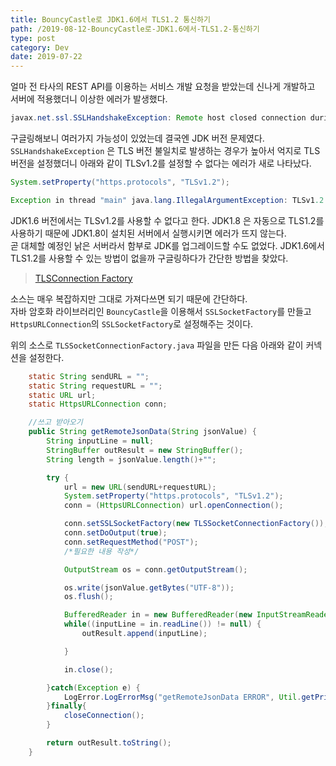 ```yaml
---
title: BouncyCastle로 JDK1.6에서 TLS1.2 통신하기
path: /2019-08-12-BouncyCastle로-JDK1.6에서-TLS1.2-통신하기
type: post
category: Dev
date: 2019-07-22
---
```


얼마 전 타사의 REST API를 이용하는 서비스 개발 요청을 받았는데 신나게 개발하고 서버에 적용했더니 이상한 에러가 발생했다.

```java
javax.net.ssl.SSLHandshakeException: Remote host closed connection during handshake
```

구글링해보니 여러가지 가능성이 있었는데 결국엔 JDK 버전 문제였다.  
`SSLHandshakeException` 은 TLS 버전 불일치로 발생하는 경우가 높아서 억지로 TLS 버전을 설정했더니 아래와 같이 TLSv1.2를 설정할 수 없다는 에러가 새로 나타났다.

```java
System.setProperty("https.protocols", "TLSv1.2");

Exception in thread "main" java.lang.IllegalArgumentException: TLSv1.2
```

JDK1.6 버전에서는 TLSv1.2를 사용할 수 없다고 한다. JDK1.8 은 자동으로 TLS1.2를 사용하기 때문에 JDK1.8이 설치된 서버에서 실행시키면 에러가 뜨지 않는다.  
곧 대체할 예정인 낡은 서버라서 함부로 JDK를 업그레이드할 수도 없었다. JDK1.6에서 TLS1.2를 사용할 수 있는 방법이 없을까 구글링하다가 간단한 방법을 찾았다.

> [TLSConnection Factory](https://stackoverflow.com/questions/33364100/how-to-use-tls-1-2-in-java-6#answer-33495988)

소스는 매우 복잡하지만 그대로 가져다쓰면 되기 때문에 간단하다.  
자바 암호화 라이브러리인 `BouncyCastle`을 이용해서 `SSLSocketFactory`를 만들고 `HttpsURLConnection`의 `SSLSocketFactory`로 설정해주는 것이다.

위의 소스로 `TLSSocketConnectionFactory.java` 파일을 만든 다음 아래와 같이 커넥션을 설정한다.

```java
    static String sendURL = "";
	static String requestURL = "";
	static URL url;
	static HttpsURLConnection conn;

	//쓰고 받아오기
	public String getRemoteJsonData(String jsonValue) {
		String inputLine = null;
		StringBuffer outResult = new StringBuffer();
		String length = jsonValue.length()+"";

		try {
			url = new URL(sendURL+requestURL);
			System.setProperty("https.protocols", "TLSv1.2");
			conn = (HttpsURLConnection) url.openConnection();

			conn.setSSLSocketFactory(new TLSSocketConnectionFactory());
			conn.setDoOutput(true);
            conn.setRequestMethod("POST");
            /*필요한 내용 작성*/

			OutputStream os = conn.getOutputStream();

			os.write(jsonValue.getBytes("UTF-8"));
			os.flush();

			BufferedReader in = new BufferedReader(new InputStreamReader(conn.getInputStream(), "UTF-8"));
			while((inputLine = in.readLine()) != null) {
				outResult.append(inputLine);

			}

			in.close();

		}catch(Exception e) {
			LogError.LogErrorMsg("getRemoteJsonData ERROR", Util.getPrintStackTrace(e));
		}finally{
			closeConnection();
		}

		return outResult.toString();
	}

```

